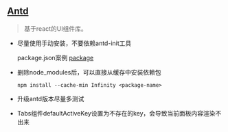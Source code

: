 ## [Antd](http://ant.design/docs/react/introduce)

  > 基于react的UI组件库。

* 尽量使用手动安装，不要依赖antd-init工具

  package.json案例 [package](./examples)

* 删除node_modules后，可以直接从缓存中安装依赖包

  `npm install --cache-min Infinity <package-name>`

* 升级antd版本尽量多测试

* Tabs组件defaultActiveKey设置为不存在的key，会导致当前面板内容渲染不出来
